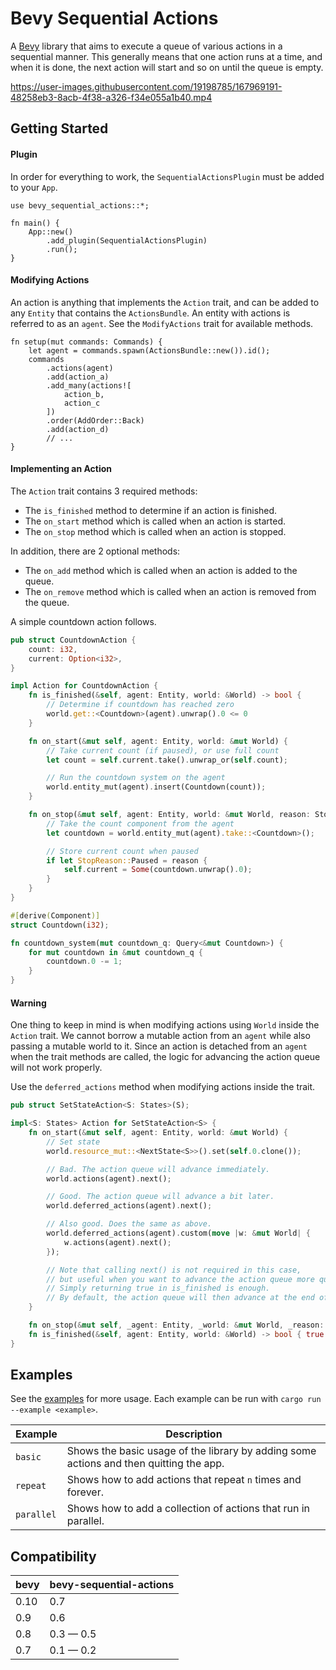 # Bevy Sequential Actions

A [Bevy](https://bevyengine.org) library that aims to execute a queue of various actions in a sequential manner.
This generally means that one action runs at a time, and when it is done,
the next action will start and so on until the queue is empty.

https://user-images.githubusercontent.com/19198785/167969191-48258eb3-8acb-4f38-a326-f34e055a1b40.mp4

## Getting Started

#### Plugin

In order for everything to work, the `SequentialActionsPlugin` must be added to your `App`.

```rust,no_run
use bevy_sequential_actions::*;

fn main() {
    App::new()
        .add_plugin(SequentialActionsPlugin)
        .run();
}
```

#### Modifying Actions

An action is anything that implements the `Action` trait,
and can be added to any `Entity` that contains the `ActionsBundle`.
An entity with actions is referred to as an `agent`.
See the `ModifyActions` trait for available methods.

```rust,no_run
fn setup(mut commands: Commands) {
    let agent = commands.spawn(ActionsBundle::new()).id();
    commands
        .actions(agent)
        .add(action_a)
        .add_many(actions![
            action_b,
            action_c
        ])
        .order(AddOrder::Back)
        .add(action_d)
        // ...
}
```

#### Implementing an Action

The `Action` trait contains 3 required methods:

* The `is_finished` method to determine if an action is finished.
* The `on_start` method which is called when an action is started.
* The `on_stop` method which is called when an action is stopped.

In addition, there are 2 optional methods:

* The `on_add` method which is called when an action is added to the queue.
* The `on_remove` method which is called when an action is removed from the queue.

A simple countdown action follows.

```rust
pub struct CountdownAction {
    count: i32,
    current: Option<i32>,
}

impl Action for CountdownAction {
    fn is_finished(&self, agent: Entity, world: &World) -> bool {
        // Determine if countdown has reached zero
        world.get::<Countdown>(agent).unwrap().0 <= 0
    }

    fn on_start(&mut self, agent: Entity, world: &mut World) {
        // Take current count (if paused), or use full count
        let count = self.current.take().unwrap_or(self.count);

        // Run the countdown system on the agent
        world.entity_mut(agent).insert(Countdown(count));
    }

    fn on_stop(&mut self, agent: Entity, world: &mut World, reason: StopReason) {
        // Take the count component from the agent
        let countdown = world.entity_mut(agent).take::<Countdown>();

        // Store current count when paused
        if let StopReason::Paused = reason {
            self.current = Some(countdown.unwrap().0);
        }
    }
}

#[derive(Component)]
struct Countdown(i32);

fn countdown_system(mut countdown_q: Query<&mut Countdown>) {
    for mut countdown in &mut countdown_q {
        countdown.0 -= 1;
    }
}
```

#### Warning

One thing to keep in mind is when modifying actions using `World` inside the `Action` trait.
We cannot borrow a mutable action from an `agent` while also passing a mutable world to it.
Since an action is detached from an `agent` when the trait methods are called,
the logic for advancing the action queue will not work properly.

Use the `deferred_actions` method when modifying actions inside the trait.

```rust
pub struct SetStateAction<S: States>(S);

impl<S: States> Action for SetStateAction<S> {
    fn on_start(&mut self, agent: Entity, world: &mut World) {
        // Set state
        world.resource_mut::<NextState<S>>().set(self.0.clone());

        // Bad. The action queue will advance immediately.
        world.actions(agent).next();

        // Good. The action queue will advance a bit later.
        world.deferred_actions(agent).next();

        // Also good. Does the same as above.
        world.deferred_actions(agent).custom(move |w: &mut World| {
            w.actions(agent).next();
        });

        // Note that calling next() is not required in this case,
        // but useful when you want to advance the action queue more quickly.
        // Simply returning true in is_finished is enough.
        // By default, the action queue will then advance at the end of the frame.
    }

    fn on_stop(&mut self, _agent: Entity, _world: &mut World, _reason: StopReason) {}
    fn is_finished(&self, agent: Entity, world: &World) -> bool { true }
}
```

## Examples

See the [examples](examples/) for more usage.
Each example can be run with `cargo run --example <example>`.

| Example | Description |
| ------- | ----------- |
| `basic` | Shows the basic usage of the library by adding some actions and then quitting the app. |
| `repeat` | Shows how to add actions that repeat `n` times and forever. |
| `parallel` | Shows how to add a collection of actions that run in parallel. |

## Compatibility

| bevy | bevy-sequential-actions |
| ---- | ----------------------- |
| 0.10 | 0.7                     |
| 0.9  | 0.6                     |
| 0.8  | 0.3 — 0.5               |
| 0.7  | 0.1 — 0.2               |
